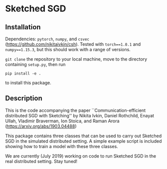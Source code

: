 # Sketched SGD

## Installation
Dependencies: `pytorch`, `numpy`, and `csvec` (https://github.com/nikitaivkin/csh). Tested with `torch==1.0.1` and `numpy==1.15.3`, but this should work with a range of versions.

`git clone` the repository to your local machine, move to the directory containing `setup.py`, then run
```
pip install -e .
```
to install this package.

## Description

This is the code accompanying the paper ``Communication-efficient distributed SGD with Sketching'' by Nikita Ivkin, Daniel Rothchild, Enayat Ullah, Vladimir Braverman, Ion Stoica, and Raman Arora (https://arxiv.org/abs/1903.04488)

This package contains three classes that can be used to carry out Sketched SGD in the simulated distributed setting. A simple example script is included showing how to train a model with these three classes.

We are currently (July 2019) working on code to run Sketched SGD in the real distributed setting. Stay tuned!

